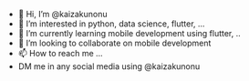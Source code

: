 - 👋 Hi, I’m @kaizakunonu
- 👀 I’m interested in python, data science, flutter, ...
- 🌱 I’m currently learning mobile development using flutter, ..
- 💞️ I’m looking to collaborate on mobile development
- 📫 How to reach me ...
- DM me in any social media using @kaizakunonu
<!---
kunonukaiza/kunonukaiza is a ✨ special ✨ repository because its `README.md` (this file) appears on your GitHub profile.
You can click the Preview link to take a look at your changes.
--->
